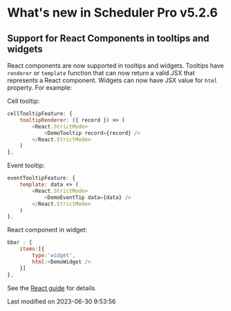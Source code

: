 # What's new in Scheduler Pro v5.2.6

## Support for React Components in tooltips and widgets

React components are now supported in tooltips and widgets. Tooltips have `renderer` or `template` function that
can now return a valid JSX that represents a React component. Widgets can now have JSX value for `html` property. For example:

Cell tooltip:

```javascript
cellTooltipFeature: {
    tooltipRenderer: ({ record }) => (
        <React.StrictMode>
            <DemoTooltip record={record} />
        </React.StrictMode>
    )
},
```

Event tooltip:

```javascript
eventTooltipFeature: {
    template: data => (
        <React.StrictMode>
            <DemoEventTip data={data} />
        </React.StrictMode>
    )
},
```

React component in widget:

```javascript
bbar : {
    items:[{
        type:'widget',
        html:<DemoWidget />
    }]
},
```

See the [React guide](#SchedulerPro/guides/integration/react/guide.md#using-react-components-in-tooltips-and-widgets) for details.

<p class="last-modified">Last modified on 2023-06-30 9:53:56</p>